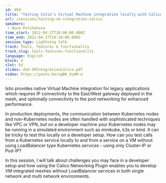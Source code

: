 ```yaml
---
id: d5d
title: "Testing Istio’s Virtual Machine integration locally with Calico"
url: /sessions/testing-vm-integration-calico
speakers:
 - Nina Polshakova
time_start: 2022-04-27T19:00:00.000Z
time_end: 2022-04-27T19:10:00.000Z
session_type: Lightning talk
track: Tools, features & functionality
track_slug: tools-features-functionality
language: English
block: d
slot: 5d
slides: d5d-VMIntegrationCalico.pdf
video: https://youtu.be/uqB6_9zmM-w
---
```


Istio provides native Virtual Machine integration for legacy applications which requires IP connectivity to the East/West gateway deployed in the mesh, and optionally connectivity to the pod networking for enhanced performance.
 
 In production deployments, the communication between Kubernetes nodes and non-Kubernetes nodes are often handled with sophisticated techniques like VPC or VPN, but on a developer machine your Kubernetes nodes may be running in a simulated environment such as minikube, k3s or kind. It can be tricky to test this locally on a developer setup. How can you test calls from a Kubernetes service locally to and from a service on a VM without using LoadBalancer type Kubernetes services - using only Cluster-IP or Pod-IP? 
 
 In this session, I will talk about challenges you may face in a developer setup and how using the Calico Networking Plugin enables you to develop VM integrated meshes without LoadBalancer services in both single network and multi network environments.